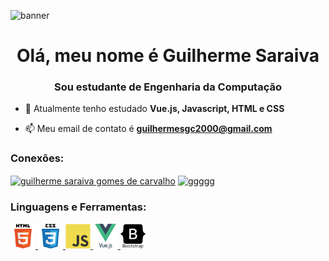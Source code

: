 ![banner](https://user-images.githubusercontent.com/49844284/148474670-fa2c9f21-b263-4e08-a09b-c9a3beb5a7bc.png)

<h1 align="center">Olá, meu nome é Guilherme Saraiva</h1>
<h3 align="center">Sou estudante de Engenharia da Computação</h3>

- 🌱 Atualmente tenho estudado **Vue.js, Javascript, HTML e CSS**

- 📫 Meu email de contato é **guilhermesgc2000@gmail.com**

<h3 align="left">Conexões:</h3>
<p align="left">
<a href="https://www.linkedin.com/in/guilherme-saraiva-gomes-de-carvalho-61b48b186" target="blank"><img align="center" src="https://raw.githubusercontent.com/rahuldkjain/github-profile-readme-generator/master/src/images/icons/Social/linked-in-alt.svg" alt="guilherme saraiva gomes de carvalho" height="30" width="40" /></a>
<a href="https://www.instagram.com/gsaraivag" target="blank"><img align="center" src="https://raw.githubusercontent.com/rahuldkjain/github-profile-readme-generator/master/src/images/icons/Social/instagram.svg" alt="ggggg" height="30" width="40" /></a>
</p>

<h3 align="left">Linguagens e Ferramentas:</h3>
<p align="left"><a href="https://www.w3.org/html/" target="_blank" rel="noreferrer"> <img src="https://raw.githubusercontent.com/devicons/devicon/master/icons/html5/html5-original-wordmark.svg" alt="html5" width="40" height="40"/> </a> <a href="https://www.w3schools.com/css/" target="_blank" rel="noreferrer"> <img src="https://raw.githubusercontent.com/devicons/devicon/master/icons/css3/css3-original-wordmark.svg" alt="css3" width="40" height="40"/> </a> <a href="https://developer.mozilla.org/en-US/docs/Web/JavaScript" target="_blank" rel="noreferrer"> <img src="https://raw.githubusercontent.com/devicons/devicon/master/icons/javascript/javascript-original.svg" alt="javascript" width="40" height="40"/> </a> <a href="https://vuejs.org/" target="_blank" rel="noreferrer"> <img src="https://raw.githubusercontent.com/devicons/devicon/master/icons/vuejs/vuejs-original-wordmark.svg" alt="vuejs" width="40" height="40"/> </a> <a href="https://getbootstrap.com" target="_blank" rel="noreferrer"> <img src="https://raw.githubusercontent.com/devicons/devicon/master/icons/bootstrap/bootstrap-plain-wordmark.svg" alt="bootstrap" width="40" height="40"/> </a> </p>
